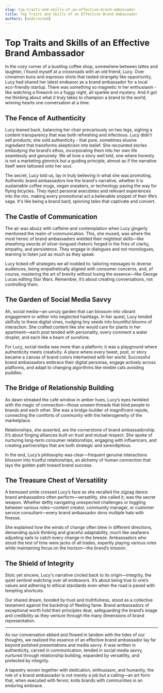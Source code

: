 ```yaml
---
slug: top-traits-and-skills-of-an-effective-brand-ambassador
title: Top Traits and Skills of an Effective Brand Ambassador
authors: [undirected]
---
```



# Top Traits and Skills of an Effective Brand Ambassador

In the cozy corner of a bustling coffee shop, somewhere between lattes and laughter, I found myself at a crossroads with an old friend, Lucy. Over cinnamon buns and espresso shots that tasted strangely like opportunity, Lucy had shared her latest endeavor as a brand ambassador for a local eco-friendly startup. There was something so magnetic in her enthusiasm - like watching a firework on a foggy night, all sparkle and mystery. And it got me thinking about what it truly takes to champion a brand to the world, winning hearts one conversation at a time.

## The Fence of Authenticity

Lucy leaned back, balancing her chair precariously on two legs, sighing a content transparency that was both refreshing and infectious. Lucy didn’t sell products; she sold authenticity - that pure, sometimes elusive ingredient that transforms skepticism into belief. She recounted stories embodying the brand’s ethos, incorporating them into her own life seamlessly and genuinely. We all love a story well told, one where honesty is not a marketing gimmick but a guiding principle, almost as if the narrative itself were tattooed onto her soul.

The secret, Lucy told us, lay in truly believing in what she was promoting. Authentic brand ambassadors live the brand's narrative, whether it is sustainable coffee mugs, vegan sneakers, or technology paving the way for flying bicycles. They inject personal anecdotes and relevant experiences into the mix, making every promotional act a believable snippet of their life’s saga. It's like being a brand bard, spinning tales that captivate and convert.

## The Castle of Communication

The air was abuzz with caffeine and contemplation when Lucy gingerly mentioned the realm of communication. This, she mused, was where the most heroic of brand ambassadors wielded their mightiest skills—like sheathing swords of silver-tongued rhetoric forged in the fires of clarity, empathy, and persistence. They engage in dialogues and not monologues, learning to listen just as much as they speak.

Lucy ticked off strategies we all nodded to: tailoring messages to diverse audiences, being empathetically aligned with consumer concerns, and, of course, mastering the art of brevity without losing the essence—like George Lucas editing Star Wars. Remember, it’s about creating conversations, not controlling them.

## The Garden of Social Media Savvy

Ah, social media—an unruly garden that can blossom into vibrant engagement or wither into neglected hashtags. In her quest, Lucy tended skilfully to these digital vines, nudging tiny seeds into bountiful blooms of interaction. She crafted content like she would care for plants in her apartment—each post tended with personality, every comment a water droplet, and each like a beam of sunshine.

For Lucy, social media was more than a platform; it was a playground where authenticity meets creativity. A place where every tweet, post, or story became a canvas of brand colors intertwined with her world. Successful brand ambassadors embrace their digital personas, engage actively across platforms, and adapt to changing algorithms like nimble cats avoiding puddles.

## The Bridge of Relationship Building

As dawn streaked the café window in amber hues, Lucy’s eyes twinkled with the magic of connection—those unseen threads that bind people to brands and each other. She was a bridge-builder of magnificent repute, connecting the comforts of community with the heterogeneity of the marketplace.

Relationships, she asserted, are the cornerstone of brand ambassadorship. It’s about forging alliances built on trust and mutual respect. She spoke of nurturing long-term consumer relationships, engaging with influencers, and creating partnerships that are both strategic and serendipitous. 

In the end, Lucy’s philosophy was clear—frequent genuine interactions blossom into trustful relationships, an alchemy of human connection that lays the golden path toward brand success.

## The Treasure Chest of Versatility

A bemused smile crossed Lucy’s face as she recalled the zigzag dance brand ambassadors often perform—versatility, she called it, was the secret weapon. Whether deftly navigating unexpected challenges or toggling between various roles—content creator, community manager, or customer service consultant—every brand ambassador dons multiple hats with finesse.

She explained how the winds of change often blew in different directions, demanding quick thinking and graceful adaptability, much like seafarers adjusting sails to catch every change in the breeze. Ambassadors who stood the test of time were jacks of all trades, expertly playing various roles while maintaining focus on the horizon—the brand’s mission.

## The Shield of Integrity

Stoic yet sincere, Lucy's narrative circled back to its origin—integrity, the quiet sentinel watching over all endeavors. It’s about being true to one’s values and adhering to ethical standards even when the road is paved with tempting shortcuts. 

Our shared dream, bonded by trust and truthfulness, stood as a collective testament against the backdrop of fleeting fame. Brand ambassadors of exceptional worth hold their principles dear, safeguarding the brand’s image and credibility as they venture through the many dimensions of brand representation.

---

As our conversation ebbed and flowed in tandem with the tides of our thoughts, we realized the essence of an effective brand ambassador lay far beyond polished presentations and media savvy. It was written in authenticity, carved in communication, tended in social media savvy, nurtured through relationship building, expanded by versatility, and protected by integrity.

A tapestry woven together with dedication, enthusiasm, and humanity, the role of a brand ambassador is not merely a job but a calling—an art form that, when executed with fervor, knits brands with communities in an enduring embrace.
